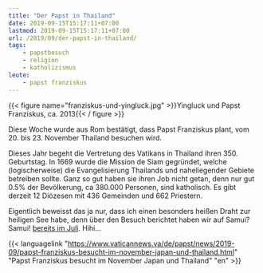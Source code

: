 ```yaml
---
title: "Der Papst in Thailand"
date: 2019-09-15T15:17:11+07:00
lastmod: 2019-09-15T15:17:11+07:00
url: /2019/09/der-papst-in-thailand/
tags:
    - papstbesuch
    - religion
    - katholizismus
leute:
    - papst franziskus
---
```


{{< figure name="franziskus-und-yingluck.jpg" >}}Yingluck und Papst Franziskus, ca. 2013{{< / figure >}}

Diese Woche wurde aus Rom bestätigt, dass Papst Franziskus plant, vom 20. bis 23. November Thailand besuchen wird. 

Dieses Jahr begeht die Vertretung des Vatikans in Thailand ihren 350. Geburtstag. In 1669 wurde die Mission de Siam gegründet, welche (logischerweise) die Evangelisierung Thailands und naheliegender Gebiete betreiben sollte. Ganz so gut haben sie ihren Job nicht getan, denn nur gut 0.5% der Bevölkerung, ca 380.000 Personen, sind katholisch. Es gibt derzeit 12 Diözesen mit 436 Gemeinden und 662 Priestern.

Eigentlich beweisst das ja nur, dass ich einen besonders heißen Draht zur heiligen See habe, denn über den Besuch berichtet haben wir auf Samui? Samui! [bereits im Juli](/2019/07/papst-franziskus-in-thailand/). Hihi...

{{< languagelink "https://www.vaticannews.va/de/papst/news/2019-09/papst-franziskus-besucht-im-november-japan-und-thailand.html" "Papst Franziskus besucht im November Japan und Thailand" "en" >}}
